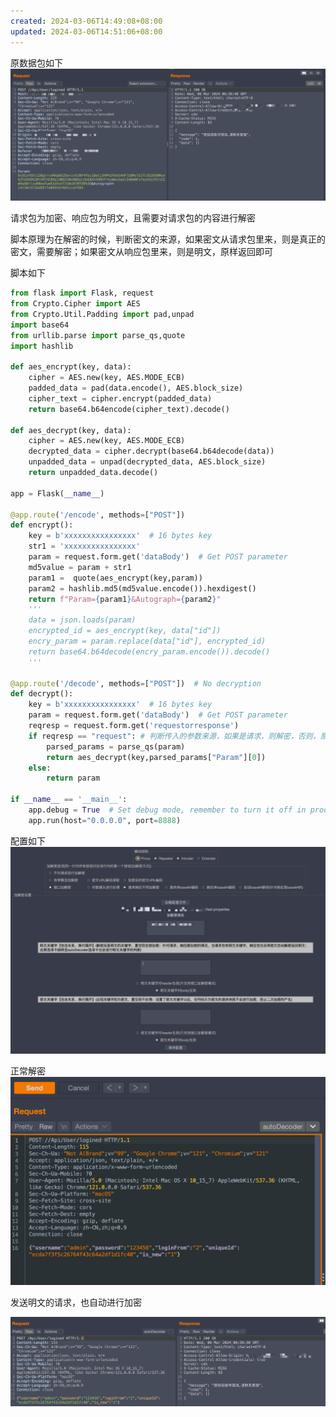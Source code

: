 ```yaml
---
created: 2024-03-06T14:49:08+08:00
updated: 2024-03-06T14:51:06+08:00
---
```

原数据包如下
![](photo/Pasted%20image%2020240306144644.png)

请求包为加密、响应包为明文，且需要对请求包的内容进行解密

脚本原理为在解密的时候，判断密文的来源，如果密文从请求包里来，则是真正的密文，需要解密；如果密文从响应包里来，则是明文，原样返回即可


脚本如下
```python
from flask import Flask, request
from Crypto.Cipher import AES
from Crypto.Util.Padding import pad,unpad
import base64
from urllib.parse import parse_qs,quote
import hashlib

def aes_encrypt(key, data):
    cipher = AES.new(key, AES.MODE_ECB)
    padded_data = pad(data.encode(), AES.block_size)
    cipher_text = cipher.encrypt(padded_data)
    return base64.b64encode(cipher_text).decode()

def aes_decrypt(key, data):
    cipher = AES.new(key, AES.MODE_ECB)
    decrypted_data = cipher.decrypt(base64.b64decode(data))
    unpadded_data = unpad(decrypted_data, AES.block_size)
    return unpadded_data.decode()

app = Flask(__name__)

@app.route('/encode', methods=["POST"])
def encrypt():
    key = b'xxxxxxxxxxxxxxxx'  # 16 bytes key
    str1 = 'xxxxxxxxxxxxxxxx'
    param = request.form.get('dataBody')  # Get POST parameter
    md5value = param + str1
    param1 =  quote(aes_encrypt(key,param))
    param2 = hashlib.md5(md5value.encode()).hexdigest()
    return f"Param={param1}&Autograph={param2}"
    '''
    data = json.loads(param)
    encrypted_id = aes_encrypt(key, data["id"])
    encry_param = param.replace(data["id"], encrypted_id)
    return base64.b64decode(encry_param.encode()).decode()
    '''

@app.route('/decode', methods=["POST"])  # No decryption
def decrypt():
    key = b'xxxxxxxxxxxxxxxx'  # 16 bytes key
    param = request.form.get('dataBody')  # Get POST parameter
    reqresp = request.form.get('requestorresponse')
    if reqresp == "request": # 判断传入的参数来源，如果是请求，则解密，否则，原样返回
        parsed_params = parse_qs(param)
        return aes_decrypt(key,parsed_params["Param"][0])
    else:
        return param

if __name__ == '__main__':
    app.debug = True  # Set debug mode, remember to turn it off in production
    app.run(host="0.0.0.0", port=8888)
```

配置如下
![](photo/Pasted%20image%2020240306144836.png)

正常解密
![](photo/Pasted%20image%2020240306144916.png)

发送明文的请求，也自动进行加密

![](photo/Pasted%20image%2020240306144953.png)